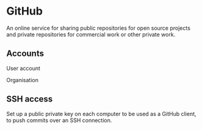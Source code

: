 # GitHub

An online service for sharing public repositories for open source projects and private repositories for commercial work or other private work.

## Accounts

User account

Organisation

## SSH access

Set up a public private key on each computer to be used as a GitHub client, to push commits over an SSH connection.
